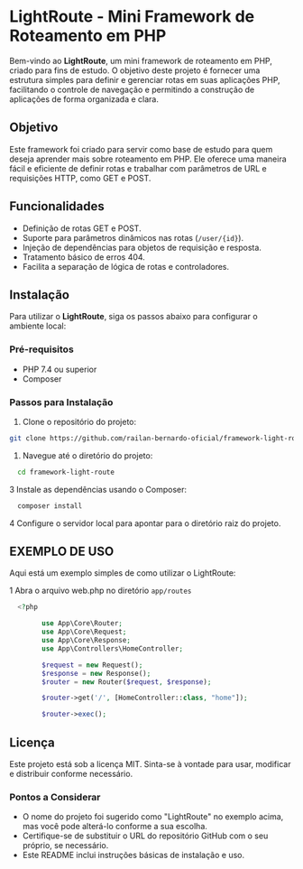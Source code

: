 # LightRoute - Mini Framework de Roteamento em PHP

Bem-vindo ao **LightRoute**, um mini framework de roteamento em PHP, criado para fins de estudo. O objetivo deste projeto é fornecer uma estrutura simples para definir e gerenciar rotas em suas aplicações PHP, facilitando o controle de navegação e permitindo a construção de aplicações de forma organizada e clara.

## Objetivo

Este framework foi criado para servir como base de estudo para quem deseja aprender mais sobre roteamento em PHP. Ele oferece uma maneira fácil e eficiente de definir rotas e trabalhar com parâmetros de URL e requisições HTTP, como GET e POST.

## Funcionalidades

- Definição de rotas GET e POST.
- Suporte para parâmetros dinâmicos nas rotas (`/user/{id}`).
- Injeção de dependências para objetos de requisição e resposta.
- Tratamento básico de erros 404.
- Facilita a separação de lógica de rotas e controladores.

## Instalação

Para utilizar o **LightRoute**, siga os passos abaixo para configurar o ambiente local:

### Pré-requisitos

- PHP 7.4 ou superior
- Composer

### Passos para Instalação

1. Clone o repositório do projeto:

```bash
git clone https://github.com/railan-bernardo-oficial/framework-light-route.git
```

1. Navegue até o diretório do projeto:

```bash
  cd framework-light-route
```

3 Instale as dependências usando o Composer:

```bash
  composer install
```

4 Configure o servidor local para apontar para o diretório raiz do projeto.

## EXEMPLO DE USO

Aqui está um exemplo simples de como utilizar o LightRoute:

1 Abra o arquivo web.php no diretório ``` app/routes ```

```php
  <?php

        use App\Core\Router;
        use App\Core\Request;
        use App\Core\Response;
        use App\Controllers\HomeController;

        $request = new Request();
        $response = new Response();
        $router = new Router($request, $response);

        $router->get('/', [HomeController::class, "home"]);

        $router->exec();
```

## Licença

Este projeto está sob a licença MIT. Sinta-se à vontade para usar, modificar e distribuir conforme necessário.


### Pontos a Considerar

- O nome do projeto foi sugerido como "LightRoute" no exemplo acima, mas você pode alterá-lo conforme a sua escolha.
- Certifique-se de substituir o URL do repositório GitHub com o seu próprio, se necessário.
- Este README inclui instruções básicas de instalação e uso.

